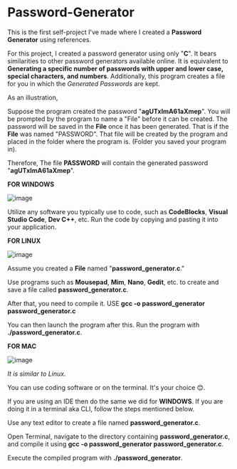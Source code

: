 # Password-Generator
This is the first self-project I've made where I created a **Password Generator** using references.

For this project, I created a password generator using only "**C**". It bears similarities to other password generators available online. It is equivalent to **Generating a specific number of passwords with upper and lower case, special characters, and numbers**. Additionally, this program creates a file for you in which the _Generated Passwords_ are kept. 

As an illustration,

Suppose the program created the password "**agUTxImA61aXmep**". You will be prompted by the program to name a "File" before it can be created.
The password will be saved in the **File** once it has been generated. That is if the **File** was named "PASSWORD". That file will be created by the program and placed in the folder where the program is. (Folder you saved your program in).  

Therefore, The file **PASSWORD** will contain the generated password "**agUTxImA61aXmep**". 

**FOR WINDOWS** 


![image](https://github.com/Makkkiiii/Password-Generator/assets/148240694/8d509ad9-1d1a-467b-89d0-7d479f42d2d4)



Utilize any software you typically use to code, such as **CodeBlocks**, **Visual Studio Code**, **Dev C++**, etc.
Run the code by copying and pasting it into your application.


**FOR LINUX** 


![image](https://github.com/Makkkiiii/Password-Generator/assets/148240694/87344c86-3469-437f-a53f-cae2531541f8)


Assume you created a **File** named "**password_generator.c**."

Use programs such as **Mousepad**, **Mim**, **Nano**, **Gedit**, etc. to create and save a file called **password_generator.c**.

After that, you need to compile it.
USE **gcc -o password_generator password_generator.c**

You can then launch the program after this.
Run the program with **./password_generator.c**.

**FOR MAC**


![image](https://github.com/Makkkiiii/Password-Generator/assets/148240694/1c970412-db98-4f30-a1bf-b87ae00f8ce3)


_It is similar to Linux._

You can use coding software or on the terminal. It's your choice 😊.

If you are using an IDE then do the same we did for **WINDOWS**. If you are doing it in a terminal aka CLI, follow the steps mentioned below.

Use any text editor to create a file named **password_generator.c**. 

Open Terminal, navigate to the directory containing **password_generator.c**, and compile it using **gcc -o password_generator password_generator.c**.

Execute the compiled program with **./password_generator**.

